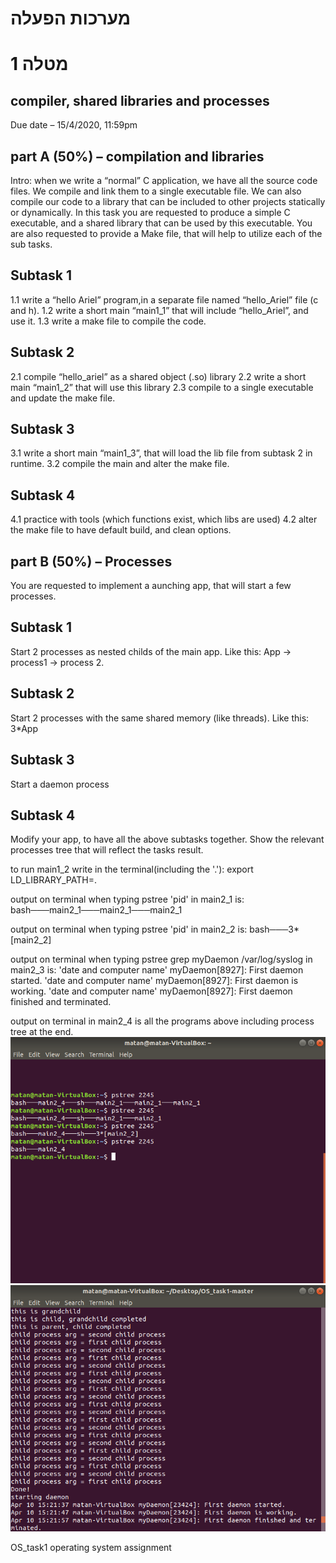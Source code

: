 # מערכות הפעלה
# מטלה 1
## compiler, shared libraries and processes
Due date – 15/4/2020, 11:59pm


## part A (50%) – compilation and libraries
Intro: when we write a “normal” C application, we have all the source code files.
We compile and link them to a single executable file.
We can also compile our code to a library that can be included to other projects statically or
dynamically.
In this task you are requested to produce a simple C executable, and a shared library that can
be used by this executable. You are also requested to provide a Make file, that will help to
utilize each of the sub tasks.
## Subtask 1
1.1 write a “hello Ariel” program,in a separate file named “hello_Ariel” file (c and
h).
1.2 write a short main “main1_1” that will include “hello_Ariel”, and use it.
1.3 write a make file to compile the code.


## Subtask 2
2.1 compile “hello_ariel” as a shared object (.so) library
2.2 write a short main “main1_2” that will use this library
2.3 compile to a single executable and update the make file.


## Subtask 3
3.1 write a short main “main1_3”, that will load the lib file from subtask 2 in
runtime.
3.2 compile the main and alter the make file.


## Subtask 4
4.1 practice with tools (which functions exist, which libs are used)
4.2 alter the make file to have default build, and clean options.


## part B (50%) – Processes
You are requested to implement a aunching app, that will start a few processes.
## Subtask 1
Start 2 processes as nested childs of the main app.
Like this: App -> process1 -> process 2.

## Subtask 2
Start 2 processes with the same shared memory (like threads).
Like this: 3*App


## Subtask 3
Start a daemon process


## Subtask 4
Modify your app, to have all the above subtasks together.
Show the relevant processes tree that will reflect the tasks result.


to run main1_2 write in the terminal(including the '.'): 
	export LD_LIBRARY_PATH=.

output on terminal when typing pstree 'pid' in main2_1 is: 
	bash───main2_1───main2_1───main2_1

output on terminal when typing pstree 'pid' in main2_2 is: 
	bash───3*[main2_2]

output on terminal when typing pstree grep myDaemon /var/log/syslog in main2_3 is: 
	'date and computer name' myDaemon[8927]: First daemon started. 
	'date and computer name' myDaemon[8927]: First daemon is working. 
	'date and computer name' myDaemon[8927]: First daemon finished and terminated.

output on terminal in main2_4 is all the programs above including process tree at the end.
![image](https://github.com/spyroy/OS_task1/blob/master/photos/Screenshot%20from%202020-04-10%2016-28-16.png)
![image](https://github.com/spyroy/OS_task1/blob/master/photos/Screenshot%20from%202020-04-10%2016-30-33.png)

OS_task1
operating system assignment 


